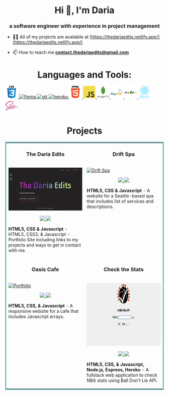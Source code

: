 <h1 align="center">Hi 👋, I'm Daria</h1>
<h3 align="center">a software engineer with experience in project management</h3>

- 👨‍💻 All of my projects are available at [https://thedariaedits.netlify.app/](https://thedariaedits.netlify.app/)

- 📫 How to reach me **contact.thedariaedits@gmail.com**

<p align="left">
</p>

<h1 align="center">Languages and Tools:</h1>
<p align="left"> <a href="https://www.w3schools.com/css/" target="_blank" rel="noreferrer"> <img src="https://raw.githubusercontent.com/devicons/devicon/master/icons/css3/css3-original-wordmark.svg" alt="css3" width="40" height="40"/> </a> <a href="https://www.figma.com/" target="_blank" rel="noreferrer"> <img src="https://www.vectorlogo.zone/logos/figma/figma-icon.svg" alt="figma" width="40" height="40"/> </a> <a href="https://git-scm.com/" target="_blank" rel="noreferrer"> <img src="https://www.vectorlogo.zone/logos/git-scm/git-scm-icon.svg" alt="git" width="40" height="40"/> </a> <a href="https://heroku.com" target="_blank" rel="noreferrer"> <img src="https://www.vectorlogo.zone/logos/heroku/heroku-icon.svg" alt="heroku" width="40" height="40"/> </a> <a href="https://www.w3.org/html/" target="_blank" rel="noreferrer"> <img src="https://raw.githubusercontent.com/devicons/devicon/master/icons/html5/html5-original-wordmark.svg" alt="html5" width="40" height="40"/> </a> <a href="https://developer.mozilla.org/en-US/docs/Web/JavaScript" target="_blank" rel="noreferrer"> <img src="https://raw.githubusercontent.com/devicons/devicon/master/icons/javascript/javascript-original.svg" alt="javascript" width="40" height="40"/> </a> <a href="https://www.mongodb.com/" target="_blank" rel="noreferrer"> <img src="https://raw.githubusercontent.com/devicons/devicon/master/icons/mongodb/mongodb-original-wordmark.svg" alt="mongodb" width="40" height="40"/> </a> <a href="https://www.mysql.com/" target="_blank" rel="noreferrer"> <img src="https://raw.githubusercontent.com/devicons/devicon/master/icons/mysql/mysql-original-wordmark.svg" alt="mysql" width="40" height="40"/> </a> <a href="https://nodejs.org" target="_blank" rel="noreferrer"> <img src="https://raw.githubusercontent.com/devicons/devicon/master/icons/nodejs/nodejs-original-wordmark.svg" alt="nodejs" width="40" height="40"/> </a> <a href="https://reactjs.org/" target="_blank" rel="noreferrer"> <img src="https://raw.githubusercontent.com/devicons/devicon/master/icons/react/react-original-wordmark.svg" alt="react" width="40" height="40"/> </a> <a href="https://sass-lang.com" target="_blank" rel="noreferrer"> <img src="https://raw.githubusercontent.com/devicons/devicon/master/icons/sass/sass-original.svg" alt="sass" width="40" height="40"/> </a> </p>

<h1 align="center">Projects</h1>
<table bordercolor="#66b2b2">
  
  <tr>
    <td width="50%" valign="top">
      <h3 align="center">The Daria Edits</h3>
        <br />
        <a target="_blank" href="https://thedariaedits.netlify.app/">
            <img src="images/thedariaedits gif.gif" width="100%" alt="The Daria Edits"/>
        </a>
        <br />
        <p align="center">
          
  <a href="https://github.com/TheDariaEdits/portfolio" target="_blank">
    <img src="https://img.shields.io/static/v1?label=|&message=REPO&color=23555f&style=plastic&logo=github&logo-color=white"/>
  </a>  
  <a href="https://thedariaedits.netlify.app/" target="_blank">
    <img src="https://img.shields.io/static/v1?label=|&message=WEBSITE&color=cdf998&style=plastic&logo=wordpress&logo-color=white"/>
  </a>
      </p>
        <p><strong>HTML5, CSS & Javascript</strong> - HTML5, CSS3, & Javascript</strong> - Portfolio Site including links to my projects and ways to get in contact with me.</p>
    </td>
    <td width="50%" valign="top">
      <h3 align="center">Drift Spa</h3>
        <br />
      <a target="_blank" href="https://driftspa.netlify.app/">
            <img src="images/drift-spa gif.gif" width="100%"  alt="Drift Spa"/>
        </a>
        <br />
        <p align="center">
          
  <a href="https://github.com/TheDariaEdits/Drift-Spa" target="_blank">
    <img src="https://img.shields.io/static/v1?label=|&message=REPO&color=23555f&style=plastic&logo=github&logo-color=white"/>
  </a>
  <a href="https://driftspa.netlify.app/">
    <img src="https://img.shields.io/static/v1?label=|&message=WEBSITE&color=cdf998&style=plastic&logo=wordpress&logo-color=white"/>
  </a>
      </p>
        <p><strong>HTML5, CSS & Javascript</strong> - A website for a Seattle-based spa that includes list of services and descriptions.</p>
    </td>
  </tr>
  
  <tr>
    <td width="50%" valign="top">
      <h3 align="center">Oasis Cafe</h3>
      <br />
        <a target="_blank" href="https://oasis-cafe.netlify.app/">
          <img src="images/oasis gif.gif" width="100%" alt="Portfolio"/>
        </a>
      <br />
        <p align="center">
  <a href="https://github.com/TheDariaEdits/Oasis-Cafe" target="_blank">
    <img src="https://img.shields.io/static/v1?label=|&message=REPO&color=23555f&style=plastic&logo=github&logo-color=white"/>
  </a>
  <a href="https://oasis-cafe.netlify.app/" target="_blank">
    <img src="https://img.shields.io/static/v1?label=|&message=WEBSITE&color=cdf998&style=plastic&logo=wordpress&logo-color=white"/>
  </a>
      </p>
        <p><strong>HTML5, CSS, & Javascript</strong> - A responsive website for a cafe that includes Javascript arrays.</p>
    </td>

<td width="50%" valign="top">
      <h3 align="center">Check the Stats</h3>
      <br />
        <a target="_blank" href="https://check-the-stats.herokuapp.com/">
          <img src="/images/check-stats gif.gif" width="100%" height="200px" alt="NBA Stats API"/>
        </a>
      <br />
        <p align="center">
  <a href="https://github.com/TheDariaEdits/NBA-Stats" target="_blank">
    <img src="https://img.shields.io/static/v1?label=|&message=REPO&color=23555f&style=plastic&logo=github&logo-color=white"/>
  </a>
  <a href="https://oasis-cafe.netlify.app/" target="_blank">
    <img src="https://img.shields.io/static/v1?label=|&message=WEBSITE&color=cdf998&style=plastic&logo=wordpress&logo-color=white"/>
  </a>
      </p>
        <p><strong>HTML5, CSS, & Javascript, Node.js, Express, Heroku</strong> - A fullstack web application to check NBA stats using Ball Don't Lie API.</p>
    </td>
  </tr>
</table>
